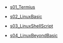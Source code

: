 
- [s01_Termius](s01_Termius)

- [s02_LinuxBasic](s02_LinuxBasic)

- [s03_LinuxShellScript](s03_LinuxShellScript)

- [s04_LinuxBeyondBasic](s04_LinuxBeyondBasic)

